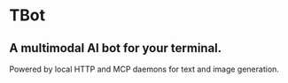 # TBot
## A multimodal AI bot for your terminal.

Powered by local HTTP and MCP daemons for text and image generation.
